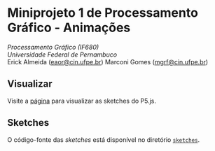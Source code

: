 # Miniprojeto 1 de Processamento Gráfico - Animações
*Processamento Gráfico (IF680)*  
*Universidade Federal de Pernambuco*  
Erick Almeida (<eaor@cin.ufpe.br>)
Marconi Gomes (<mgrf@cin.ufpe.br>)

## Visualizar

Visite a [página](https://marconigrf.github.io/Miniprojeto1-PG) para visualizar as sketches do P5.js.

## Sketches

O código-fonte das  _sketches_ está disponível no diretório [`sketches`](sketches).
